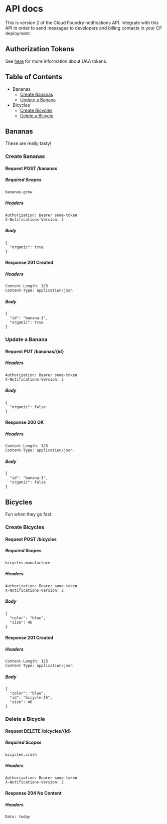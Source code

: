 <!---
This document is automatically generated.
DO NOT EDIT THIS BY HAND.
Run the acceptance suite to re-generate the documentation.
-->

# API docs
This is version 2 of the Cloud Foundry notifications API. Integrate with this API in order to send messages to developers and billing contacts in your CF deployment.

## Authorization Tokens
See [here](https://github.com/cloudfoundry/uaa/blob/master/docs/UAA-Tokens.md) for more information about UAA tokens.

## Table of Contents
* Bananas
  * [Create Bananas](#bananas-create)
  * [Update a Banana](#bananas-update)
* Bicycles
  * [Create Bicycles](#bicycles-create)
  * [Delete a Bicycle](#bicycles-delete)

## Bananas
These are really tasty!
<a name="bananas-create"></a>
### Create Bananas
#### Request **POST** /bananas
##### Required Scopes
```
bananas.grow
```
##### Headers
```
Authorization: Bearer some-token
X-Notifications-Version: 2
```
##### Body
```
{
  "organic": true
}
```
#### Response 201 Created
##### Headers
```
Content-Length: 123
Content-Type: application/json
```
##### Body
```
{
  "id": "banana-1",
  "organic": true
}
```

<a name="bananas-update"></a>
### Update a Banana
#### Request **PUT** /bananas/{id}
##### Headers
```
Authorization: Bearer some-token
X-Notifications-Version: 2
```
##### Body
```
{
  "organic": false
}
```
#### Response 200 OK
##### Headers
```
Content-Length: 123
Content-Type: application/json
```
##### Body
```
{
  "id": "banana-1",
  "organic": false
}
```


## Bicycles
Fun when they go fast.
<a name="bicycles-create"></a>
### Create Bicycles
#### Request **POST** /bicycles
##### Required Scopes
```
bicycles.manufacture
```
##### Headers
```
Authorization: Bearer some-token
X-Notifications-Version: 2
```
##### Body
```
{
  "color": "blue",
  "size": 46
}
```
#### Response 201 Created
##### Headers
```
Content-Length: 123
Content-Type: application/json
```
##### Body
```
{
  "color": "blue",
  "id": "bicycle-15",
  "size": 46
}
```

<a name="bicycles-delete"></a>
### Delete a Bicycle
#### Request **DELETE** /bicycles/{id}
##### Required Scopes
```
bicycles.crash
```
##### Headers
```
Authorization: Bearer some-token
X-Notifications-Version: 2
```
#### Response 204 No Content
##### Headers
```
Date: today
```
